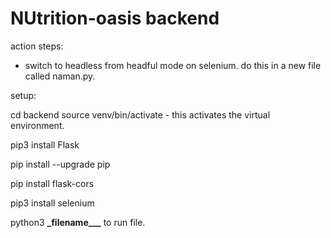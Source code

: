 # NUtrition-oasis backend

action steps:

- switch to headless from headful mode on selenium. do this in a new file called naman.py.

setup:

cd backend
source venv/bin/activate - this activates the virtual environment.

pip3 install Flask

pip install --upgrade pip

pip install flask-cors

pip3 install selenium

python3 **\_**filename**\_\_\_** to run file.
